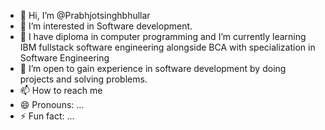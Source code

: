- 👋 Hi, I’m @Prabhjotsinghbhullar
- 👀 I’m interested in Software development.
- 🌱 I have diploma in computer programming and I’m currently learning IBM fullstack software engineering alongside BCA with specialization in Software Engineering
- 💞️ I’m open to gain experience in software development by doing projects and solving problems.
- 📫 How to reach me 
- 😄 Pronouns: ...
- ⚡ Fun fact: ...

<!---
Prabhsinghbhullar/Prabhsinghbhullar is a ✨ special ✨ repository because its `README.md` (this file) appears on your GitHub profile.
You can click the Preview link to take a look at your changes.
--->
